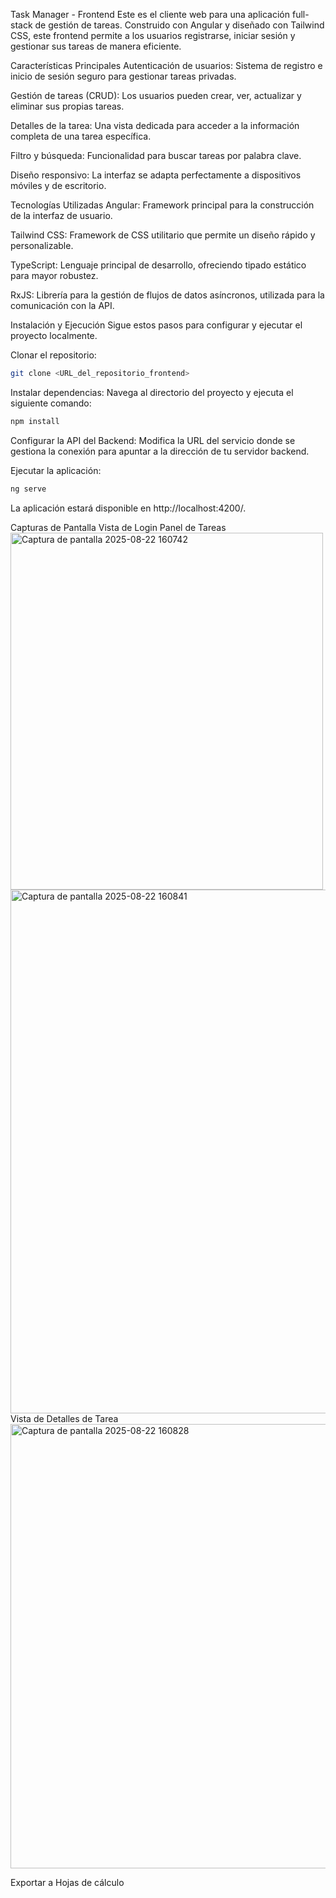 Task Manager - Frontend
Este es el cliente web para una aplicación full-stack de gestión de tareas. Construido con Angular y diseñado con Tailwind CSS, este frontend permite a los usuarios registrarse, iniciar sesión y gestionar sus tareas de manera eficiente.

Características Principales
Autenticación de usuarios: Sistema de registro e inicio de sesión seguro para gestionar tareas privadas.

Gestión de tareas (CRUD): Los usuarios pueden crear, ver, actualizar y eliminar sus propias tareas.

Detalles de la tarea: Una vista dedicada para acceder a la información completa de una tarea específica.

Filtro y búsqueda: Funcionalidad para buscar tareas por palabra clave.

Diseño responsivo: La interfaz se adapta perfectamente a dispositivos móviles y de escritorio.

Tecnologías Utilizadas
Angular: Framework principal para la construcción de la interfaz de usuario.

Tailwind CSS: Framework de CSS utilitario que permite un diseño rápido y personalizable.

TypeScript: Lenguaje principal de desarrollo, ofreciendo tipado estático para mayor robustez.

RxJS: Librería para la gestión de flujos de datos asíncronos, utilizada para la comunicación con la API.

Instalación y Ejecución
Sigue estos pasos para configurar y ejecutar el proyecto localmente.

Clonar el repositorio:

```sh
git clone <URL_del_repositorio_frontend>
```

Instalar dependencias:
Navega al directorio del proyecto y ejecuta el siguiente comando:

```sh
npm install
```

Configurar la API del Backend:
Modifica la URL del servicio donde se gestiona la conexión para apuntar a la dirección de tu servidor backend.

Ejecutar la aplicación:

```sh
ng serve
```

La aplicación estará disponible en http://localhost:4200/.

Capturas de Pantalla
Vista de Login	Panel de Tareas
<img width="500" height="571" alt="Captura de pantalla 2025-08-22 160742" src="https://github.com/user-attachments/assets/36091579-7a88-4e2a-a7ec-2b586b204bb6" />	<img width="760" height="838" alt="Captura de pantalla 2025-08-22 160841" src="https://github.com/user-attachments/assets/4f5705d6-39db-4bfa-83c7-55bff8125d0a" />
Vista de Detalles de Tarea	
<img width="719" height="711" alt="Captura de pantalla 2025-08-22 160828" src="https://github.com/user-attachments/assets/749a244a-d365-4d62-a69d-180591671ec9" />	

Exportar a Hojas de cálculo
